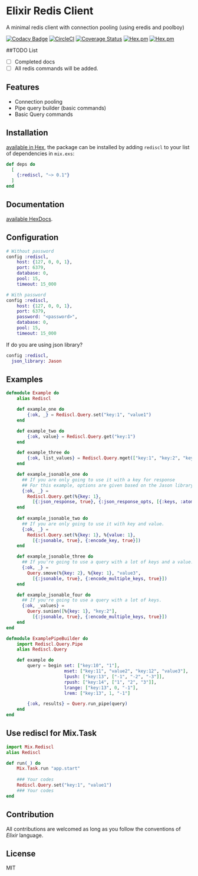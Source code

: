 # Elixir Redis Client

A minimal redis client with connection pooling (using eredis and poolboy)

[![Codacy Badge](https://api.codacy.com/project/badge/Grade/58e142f2a26c45528daad73ad3aa03d6)](https://app.codacy.com/app/akdilsiz/elixir-rediscl?utm_source=github.com&utm_medium=referral&utm_content=akdilsiz/elixir-rediscl&utm_campaign=Badge_Grade_Dashboard)
[![CircleCI](https://circleci.com/gh/akdilsiz/elixir-rediscl/tree/master.svg?style=svg)](https://circleci.com/gh/akdilsiz/elixir-rediscl/tree/master)
[![Coverage Status](https://coveralls.io/repos/github/akdilsiz/elixir-rediscl/badge.svg)](https://coveralls.io/github/akdilsiz/elixir-rediscl)
[![Hex.pm](https://img.shields.io/hexpm/v/rediscl.svg)](https://hex.pm/packages/rediscl)
[![Hex.pm](https://img.shields.io/hexpm/dt/rediscl.svg)](https://hex.pm/packages/rediscl)

##TODO List
- [ ] Completed docs 
- [ ] All redis commands will be added.

## Features
- Connection pooling
- Pipe query builder (basic commands)
- Basic Query commands

## Installation
[available in Hex](https://hex.pm/packages/rediscl), the package can be installed
by adding `rediscl` to your list of dependencies in `mix.exs`:

```elixir
def deps do
  [
    {:rediscl, "~> 0.1"}
  ]
end
```

## Documentation
[available HexDocs](https://hexdocs.pm/rediscl).

## Configuration

```elixir
# Without password
config :rediscl,
    host: {127, 0, 0, 1},
    port: 6379,
    database: 0,
    pool: 15,
    timeout: 15_000

# With password
config :rediscl,
    host: {127, 0, 0, 1},
    port: 6379,
    password: "<password>",
    database: 0,
    pool: 15,
    timeout: 15_000
```

If do you are using json library?
```elixir
config :rediscl,
  json_library: Jason
```

## Examples
```elixir
defmodule Example do
    alias Rediscl

    def example_one do
        {:ok, _} = Rediscl.Query.set("key:1", "value1")
    end

    def example_two do
        {:ok, value} = Rediscl.Query.get("key:1")
    end

    def example_three do
        {:ok, list_values} = Rediscl.Query.mget(["key:1", "key:2", "key:3"])
    end

    def example_jsonable_one do
      ## If you are only going to use it with a key for response
      ## For this example, options are given based on the Jason library.
      {:ok, _} =
        Rediscl.Query.get(%{key: 1}, 
          [{:json_response, true}, {:json_response_opts, [{:keys, :atoms!}]}])
    end
    
    def example_jsonable_two do
      ## If you are only going to use it with key and value.
      {:ok, _} =
        Rediscl.Query.set(%{key: 1}, %{value: 1}, 
          [{:jsonable, true}, {:encode_key, true}])
    end

    def example_jsonable_three do
      ## If you're going to use a query with a lot of keys and a value.
      {:ok, _} =
        Query.smove(%{key: 2}, %{key: 1}, "value3",
          [{:jsonable, true}, {:encode_multiple_keys, true}])
    end

    def example_jsonable_four do
      ## If you're going to use a query with a lot of keys.
      {:ok, _values} = 
        Query.sunion([%{key: 1}, "key:2"],
          [{:jsonable, true}, {:encode_multiple_keys, true}])
    end    
end

defmodule ExamplePipeBuilder do
    import Rediscl.Query.Pipe
    alias Rediscl.Query

    def example do
        query = begin set: ["key:10", "1"],
                      mset: ["key:11", "value2", "key:12", "value3"],
                      lpush: ["key:13", ["-1", "-2", "-3"]],
                      rpush: ["key:14", ["1", "2", "3"]],
                      lrange: ["key:13", 0, "-1"],
                      lrem: ["key:13", 1, "-1"]

        {:ok, results} = Query.run_pipe(query)
    end
end
```

## Use rediscl for Mix.Task
```elixir
import Mix.Rediscl
alias Rediscl

def run(_) do
    Mix.Task.run "app.start"
    
    ### Your codes
    Rediscl.Query.set("key:1", "value1")
    ### Your codes
end

```

## Contribution

All contributions are welcomed as long as you follow the conventions of *Elixir* language.

## License

MIT